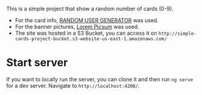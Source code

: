 This is a simple project that show a random number of cards (0-9).

- For the card info, [RANDOM USER GENERATOR](https://randomuser.me/) was used.
- For the banner pictures, [Lorem Picsum](https://picsum.photos/) was used.
- The site was hosted in a S3 Bucket, you can access it on `http://simple-cards-project-bucket.s3-website-us-east-1.amazonaws.com/`

# Start server

If you want to locally run the server, you can clone it and then run `ng serve` for a dev server. Navigate to `http://localhost:4200/`.
